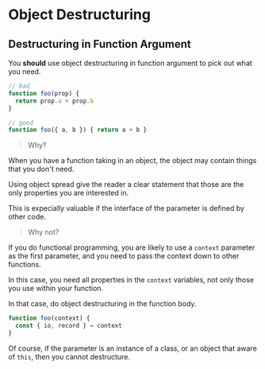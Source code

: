 # Object Destructuring

## Destructuring in Function Argument

You **should** use object destructuring in function argument to pick out what you need.

```ts
// bad
function foo(prop) {
  return prop.a + prop.b
}

// good
function foo({ a, b }) { return a + b }
```

> Why?

When you have a function taking in an object,
the object may contain things that you don't need.

Using object spread give the reader a clear statement that those are the only properties you are interested in.

This is expecially valuable if the interface of the parameter is defined by other code.

> Why not?

If you do functional programming,
you are likely to use a `context` parameter as the first parameter,
and you need to pass the context down to other functions.

In this case, you need all properties in the `context` variables,
not only those you use within your function.

In that case, do object destructuring in the function body.

```ts
function foo(context) {
  const { io, record } = context
}
```

Of course, if the parameter is an instance of a class, or an object that aware of `this`,
then you cannot destructure.
